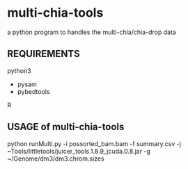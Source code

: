 # multi-chia-tools
a python program to handles the multi-chia/chia-drop data<br/>
## REQUIREMENTS
python3<br/>
- pysam<br/>
- pybedtools<br/>

R<br/>
## USAGE of multi-chia-tools
python runMulti.py -i possorted_bam.bam -f summary.csv -j ~Tools/littletools/juicer_tools.1.8.9_jcuda.0.8.jar -g ~/Genome/dm3/dm3.chrom.sizes<br/>
